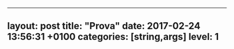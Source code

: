 
---
layout: post
title: "Prova"
date: 2017-02-24 13:56:31 +0100
categories: [string,args]
level: 1
---


